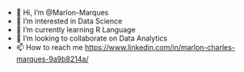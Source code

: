 - 👋 Hi, I’m @Marlon-Marques
- 👀 I’m interested in Data Science
- 🌱 I’m currently learning R Language
- 💞️ I’m looking to collaborate on Data Analytics
- 📫 How to reach me https://www.linkedin.com/in/marlon-charles-marques-9a9b8214a/

<!---
Marlon-Marques/Marlon-Marques is a ✨ special ✨ repository because its `README.md` (this file) appears on your GitHub profile.
You can click the Preview link to take a look at your changes.
--->
